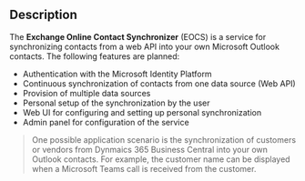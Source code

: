 ## Description
The **Exchange Online Contact Synchronizer** (EOCS) is a service for synchronizing contacts from a web API into your own Microsoft Outlook contacts.
The following features are planned:

- Authentication with the Microsoft Identity Platform 
- Continuous synchronization of contacts from one data source (Web API) 
- Provision of multiple data sources
- Personal setup of the synchronization by the user
- Web UI for configuring and setting up personal synchronization
- Admin panel for configuration of the service

> One possible application scenario is the synchronization of customers or vendors from Dynmaics 365 Business Central into your own Outlook contacts. For example, the customer name can be displayed when a Microsoft Teams call is received from the customer.
